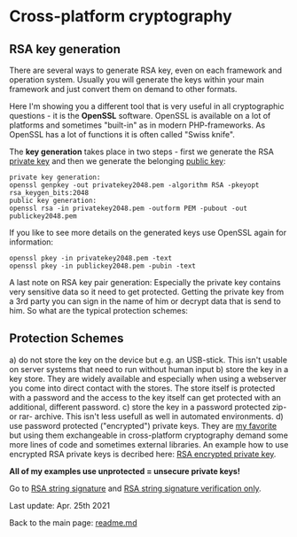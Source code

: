# Cross-platform cryptography

## RSA key generation

There are several ways to generate RSA key, even on each framework and operation system. Usually you will generate the keys within your main  framework and just convert them on demand to other formats.

Here I'm showing you a different tool that is very useful in all cryptographic questions - it is the **OpenSSL** software. OpenSSL is available on a lot of platforms and sometimes "built-in" as in modern PHP-frameworks. As OpenSSL has a lot of functions it is often called "Swiss knife".

The **key generation** takes place in two steps - first we generate the RSA <u>private key</u> and then we generate the belonging <u>public key</u>:

```plaintext
private key generation:
openssl genpkey -out privatekey2048.pem -algorithm RSA -pkeyopt rsa_keygen_bits:2048
public key generation:
openssl rsa -in privatekey2048.pem -outform PEM -pubout -out publickey2048.pem
```
If you like to see more details on the generated keys use OpenSSL again for information:

```plaintext
openssl pkey -in privatekey2048.pem -text
openssl pkey -in publickey2048.pem -pubin -text
```

A last note on RSA key pair generation: Especially the private key contains very sensitive data so it need to get protected. Getting the private key from a 3rd party you can sign in the name of him or decrypt data that is send to him. So what are the typical protection schemes:

## Protection Schemes

a) do not store the key on the device but e.g. an USB-stick. This isn't usable on server systems that need to run without human input
b) store the key in a key store. They are widely available and especially when using a webserver you come into direct contact with the stores. The store itself is protected with a password and the access to the key itself can get protected with an additional, different password. 
c) store the key in a password protected zip- or rar- archive. This isn't less usefull as well in automated environments.
d) use password protected ("encrypted") private keys. They are <u>my favorite</u> but using them exchangeable in cross-platform cryptography demand some more lines of code and sometimes external libraries. An example how to use encrypted RSA private keys is decribed here: [RSA encrypted private key](rsa_sample_encrypted_private_key.md).

**All of my examples use unprotected = unsecure private keys!**

Go to [RSA string signature](rsa_signature_string.md) and [RSA string signature verification only](rsa_signature_string_verification_only.md).

Last update: Apr. 25th 2021

Back to the main page: [readme.md](../readme.md)